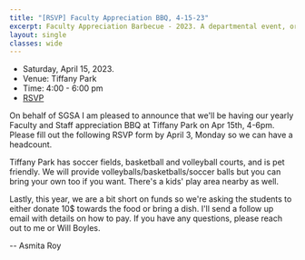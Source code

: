 ```yaml
---
title: "[RSVP] Faculty Appreciation BBQ, 4-15-23"
excerpt: Faculty Appreciation Barbecue - 2023. A departmental event, organized by SGSA, to show appreciation for the faculties and the stuffs.
layout: single
classes: wide
---
```


- Saturday, April 15, 2023.
- Venue: Tiffany Park
- Time: 4:00 - 6:00 pm
- [RSVP](https://forms.gle/fsPm641zSr5hmgvYA)

On behalf of SGSA I am pleased to announce that we'll be having our yearly Faculty and Staff appreciation BBQ at Tiffany Park on Apr 15th, 4-6pm. Please fill out the following RSVP form by April 3, Monday so we can have a headcount.

Tiffany Park has soccer fields, basketball and volleyball courts, and is pet friendly. We will provide volleyballs/basketballs/soccer balls but you can bring your own too if you want. There's a kids' play area nearby as well.

Lastly, this year, we are a bit short on funds so we're asking the students to either donate 10$ towards the food or bring a dish. I'll send a follow up email with details on how to pay. If you have any questions, please reach out to me or Will Boyles.

-- Asmita Roy
